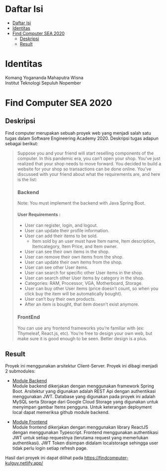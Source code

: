 # Daftar Isi
- [Daftar Isi](#daftar-isi)
- [Identitas](#identitas)
- [Find Computer SEA 2020](#find-computer-sea-2020)
  - [Deskripsi](#deskripsi)
  - [Result](#result)

# Identitas
Komang Yogananda Mahaputra Wisna  
Institut Teknologi Sepuluh Nopember

# Find Computer SEA 2020


## Deskripsi
Find computer merupakan sebuah proyek web yang menjadi salah satu tugas dalam Software Engineering Academy 2020. Deskripsi tugas adapun sebagai berikut:

> Suppose you and your friend will start reselling components of the computer. In this pandemic era, you can’t open your shop. You’ve just realized that your shop needs to move forward. You decided to build a website for your shop so transactions can be done online. You’ve discussed with your friend about what the requirements are, and here is the list:  
> ### Backend
> Note: You must implement the backend with Java Spring Boot.  
> #### User Requirements :
> - User can register, login, and logout.
> - User can update their profile information.
> - User can add their items to be sold.
>    - Item sold by an user must have Item name, Item description, Itemcategory, Item Price, and Item owner.
> - User can see their own items in the shop.
> - User can remove their own items from the shop.
> - User can update their own items from the shop.
> - User can see other User items.
> - User can search for specific other User items in the shop.
> - User can search other User items by category in the shop.
> - Categories: RAM, Processor, VGA, Motherboard, Storage.
> - User can buy other User items (price doesn’t count, so when you click buy the item will be automatically bought).
> - User can’t buy their own products.
> - After an item is bought, that item doesn’t exist anymore.
> ### FrontEnd
> You can use any frontend frameworks you’re familiar with (ex: Thymeleaf, React.js, etc). You’re free to design your own web, but make sure it is good enough to be seen. Better design is a plus.

## Result
Proyek ini menggunakan arsitektur Client-Server. Proyek ini dibagi menjadi 2 submodules:  
- [Module Backend](https://github.com/komangyogananda/findcomputer-be)  
  Module backend dikerjakan dengan menggunakan framework Spring Boot. Arsitektur yang digunakan adalah REST Api dengan authentikasi menggunakan JWT. Database yang digunakan pada proyek ini adalah MySQL serta Storage dari Google Cloud Storage yang digunakan untuk menyimpan gambar Items pengguna. Untuk keterangan deployment local dapat memeriksa github module backend.

- [Module Frontend](https://github.com/komangyogananda/findcomputer-fe)  
  Module frontend dikerjakan dengan menggunakan library ReactJS dengan menggunakan Typescript. Frontend menggunakan authentikasi JWT untuk setiap requestnya (terutama request yang memerlukan authentikasi). JWT Token disimpan didalam localstorage sehingga user tidak perlu login setiap refresh page.

Hasil dari proyek ini dapat dilihat pada https://findcomputer-kulguy.netlify.app/ 

